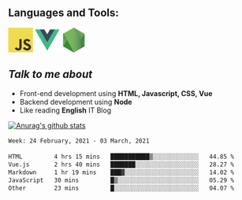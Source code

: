 ## **Languages and Tools:**      
<code><img height="50" src="https://raw.githubusercontent.com/github/explore/80688e429a7d4ef2fca1e82350fe8e3517d3494d/topics/javascript/javascript.png"></code>
<code><img height="50"  src="https://raw.githubusercontent.com/github/explore/80688e429a7d4ef2fca1e82350fe8e3517d3494d/topics/vue/vue.png"></code>
<code><img height="50"  src="https://raw.githubusercontent.com/github/explore/80688e429a7d4ef2fca1e82350fe8e3517d3494d/topics/nodejs/nodejs.png"></code>

## *Talk to me about*
- Front-end development using **HTML, Javascript, CSS, Vue**
- Backend development using **Node**
- Like reading **English** IT Blog    

[![Anurag's github stats](https://github-readme-stats.vercel.app/api?username=qdi5)](https://github.com/anuraghazra/github-readme-stats)    

<!--START_SECTION:waka-->
```text
Week: 24 February, 2021 - 03 March, 2021

HTML         4 hrs 15 mins   ███████████▒░░░░░░░░░░░░░   44.85 % 
Vue.js       2 hrs 40 mins   ███████░░░░░░░░░░░░░░░░░░   28.27 % 
Markdown     1 hr 19 mins    ███▓░░░░░░░░░░░░░░░░░░░░░   14.02 % 
JavaScript   30 mins         █▒░░░░░░░░░░░░░░░░░░░░░░░   05.29 % 
Other        23 mins         █░░░░░░░░░░░░░░░░░░░░░░░░   04.07 % 
```
<!--END_SECTION:waka-->
